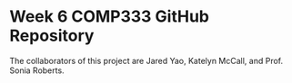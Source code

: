 # Week 6 COMP333 GitHub Repository

The collaborators of this project are Jared Yao, Katelyn McCall, and Prof. Sonia Roberts.
